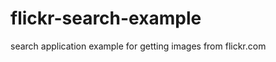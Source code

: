 flickr-search-example
=====================

search application example for getting images from flickr.com
